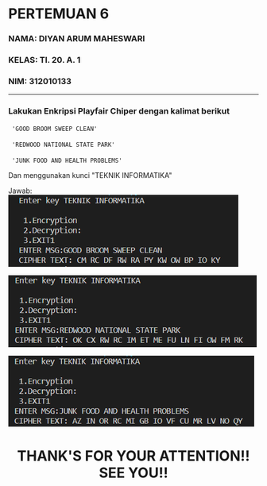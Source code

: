 # PERTEMUAN 6
### NAMA: DIYAN ARUM MAHESWARI 
### KELAS: TI. 20. A. 1
### NIM: 312010133

_____________________________________________________________________

### Lakukan Enkripsi Playfair Chiper dengan kalimat berikut

     'GOOD BROOM SWEEP CLEAN'

     'REDWOOD NATIONAL STATE PARK'

     'JUNK FOOD AND HEALTH PROBLEMS'

Dan menggunakan kunci "TEKNIK INFORMATIKA"

Jawab: 
![menambahkan_gambar](img/1.png)
    

![menambahkan_gambar](img/2.png)


![menambahkan_gambar](img/3.png)



# <P align="center"> THANK'S FOR YOUR ATTENTION!! SEE YOU!!